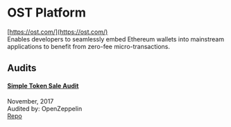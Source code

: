 
# OST Platform
  
[https://ost.com/](https://ost.com/)<br>
Enables developers to seamlessly embed Ethereum wallets into mainstream applications to benefit from zero-fee micro-transactions.


## Audits



#### [Simple Token Sale Audit](https://blog.openzeppelin.com/simple-token-sale-audit-30e5f2365463/)

November, 2017<br>
Audited by: OpenZeppelin<br>
[Repo](https://github.com/OpenSTFoundation/SimpleTokenSale/tree/66025fede245a382ef6ed9f32dd0ecd1da34301f/contracts)
      

  



